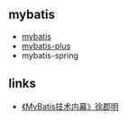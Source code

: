 
## mybatis
* [mybatis](/20-framework/src/mybatis/mybatis/README.md)
* [mybatis-plus](/20-framework/src/mybatis/mybatis-plus/README.md)
* mybatis-spring

## links
* [《MyBatis技术内幕》徐郡明](/99-book/notes/20-framework/Mybatis技术内幕.md)